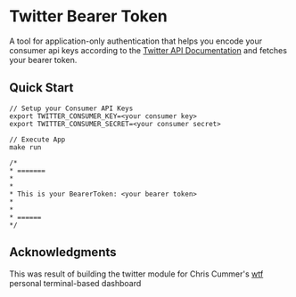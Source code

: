 # Twitter Bearer Token
A tool for application-only authentication that helps you encode your consumer api keys according to the [Twitter API Documentation](https://developer.twitter.com/en/docs/basics/authentication/overview/application-only) and fetches your bearer token.

## Quick Start
```
// Setup your Consumer API Keys
export TWITTER_CONSUMER_KEY=<your consumer key>
export TWITTER_CONSUMER_SECRET=<your consumer secret>

// Execute App
make run

/*
* =======
*
*
* This is your BearerToken: <your bearer token>
*
*
* ======
*/

```

## Acknowledgments
This was result of building the twitter module for Chris Cummer's [wtf](https://github.com/senorprogrammer/wtf) personal terminal-based dashboard

